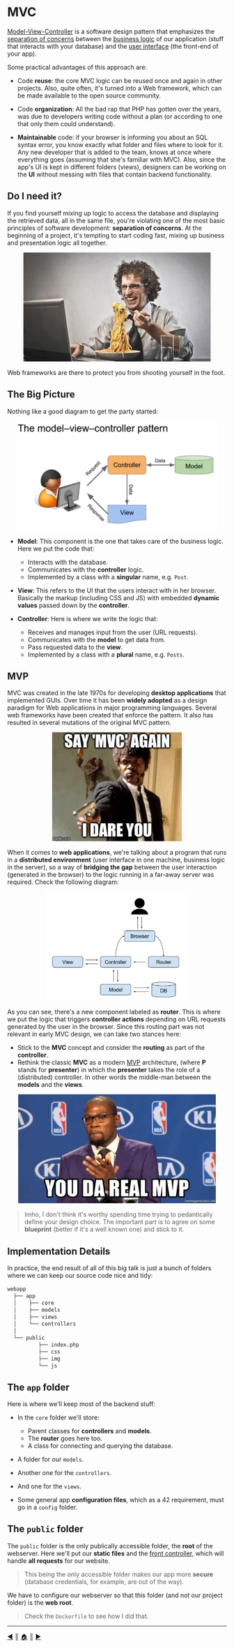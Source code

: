 # MVC
[Model-View-Controller](https://developer.mozilla.org/en-US/docs/Glossary/MVC) is a software design pattern that emphasizes the [separation of concerns](https://en.wikipedia.org/wiki/Separation_of_concerns) between the [business logic](https://en.wikipedia.org/wiki/Business_logic) of our application (stuff that interacts with your database) and the [user interface](https://en.wikipedia.org/wiki/User_interface) (the front-end of your app).

Some practical advantages of this approach are:

* Code **reuse**: the core MVC logic can be reused once and again in other projects. Also, quite often, it's turned into a Web framework, which can be made available to the open source community.

* Code **organization**: All the bad rap that PHP has gotten over the years, was due to developers writing code without a plan (or according to one that only them could understand).

* **Maintainable** code: if your browser is informing you about an SQL syntax error, you know exactly what folder and files where to look for it. Any new developer that is added to the team, knows at once where everything goes (assuming that she's familiar with MVC). Also, since the app's UI is kept in different folders (views), designers can be working on the **UI** without messing with files that contain backend functionality.

## Do I need it?
If you find yourself mixing up logic to access the database and displaying the retrieved data, all in the same file, you're violating one of the most basic principles of software development: **separation of concerns**. At the beginning of a project, it's tempting to start coding fast, mixing up business and presentation logic all together.

<p align="center"><img src="./images/spaguetti.jpg" height="250" /></p>

Web frameworks are there to protect you from shooting yourself in the foot.

## The Big Picture
Nothing like a good diagram to get the party started:

<p align="center"><img src="./images/mvc.png" height="250" /></p>

* **Model**: This component is the one that takes care of the business logic. Here we put the code that:

  * Interacts with the database.
  * Communicates with the **controller** logic.
  * Implemented by a class with a **singular** name, e.g. `Post`.

* **View**: This refers to the UI that the users interact with in her browser. Basically the markup (including CSS and JS) with embedded **dynamic values** passed down by the **controller**.

* **Controller**: Here is where we write the logic that:

  * Receives and manages input from the user (URL requests).
  * Communicates with the **model** to get data from.
  * Pass requested data to the **view**.
  * Implemented by a class with a **plural** name, e.g. `Posts`.

## MVP
MVC was created in the late 1970s for developing **desktop applications** that implemented GUIs. Over time it has been **widely adopted** as a design paradigm for Web applications in major programming languages. Several web frameworks have been created that enforce the pattern. It also has resulted in several mutations of the original MVC pattern.

<p align="center"><img src="./images/mvc_again.jpg" height="250" /></p>

When it comes to **web applications**, we're talking about a program that runs in a **distributed environment** (user interface in one machine, business logic in the server), so a way of **bridging the gap** between the user interaction (generated in the browser) to the logic running in a far-away server was required. Check the following diagram:

<p align="center"><img src="./images/mvp.png" height="250" /></p>

As you can see, there's a new component labeled as **router**. This is where we put the logic that triggers **controller actions** depending on URL requests generated by the user in the browser. Since this routing part was not relevant in early MVC design, we can take two stances here:

* Stick to the **MVC** concept and consider the **routing** as part of the **controller**.
* Rethink the classic **MVC** as a modern [MVP](https://en.wikipedia.org/wiki/Model%E2%80%93view%E2%80%93presenter) architecture, (where **P** stands for **presenter**) in which the **presenter** takes the role of a (distributed) controller. In other words the middle-man between the **models** and the **views**.

<p align="center"><img src="./images/da_real_mvp.jpg" height="250" /></p>

> Imho, I don't think it's worthy spending time trying to pedantically define your design choice. The important part is to agree on some **blueprint** (better if it's a well known one) and stick to it.

## Implementation Details
In practice, the end result of all of this big talk is just a bunch of folders where we can keep our source code nice and tidy:
```
webapp
  ├── app
  │    ├── core
  │    ├── models
  │    ├── views
  │    └── controllers
  │
  └── public
          ├── index.php
          ├── css
          ├── img
          └── js
```

## The `app` folder
Here is where we'll keep most of the backend stuff:

* In the `core` folder we'll store:

  * Parent classes for **controllers** and **models**.
  * The **router** goes here too.
  * A class for connecting and querying the database.

* A folder for our `models`.
* Another one for the `controllers`.
* And one for the `views`.
* Some general app **configuration files**, which as a 42 requirement, must go in a `config` folder.

## The `public` folder
The `public` folder is the only publically accessible folder, the **root** of the webserver. Here we'll put our **static files** and the [front controller](https://en.wikipedia.org/wiki/Front_controller), which will handle **all requests** for our website.

> This being the only accessible folder makes our app more **secure** (database credentials, for example, are out of the way).

We have to configure our webserver so that this folder (and not our project folder) is the **web root**.

> Check the `Dockerfile` to see how I did that.

---
[:arrow_backward:][back] ║ [:house:][home] ║ [:arrow_forward:][next]

<!-- navigation -->
[home]: ../README.md
[back]: ./docker_lamp.md
[next]: ./router.md